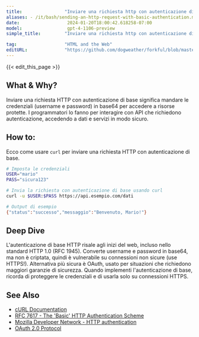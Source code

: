 ```yaml
---
title:                "Inviare una richiesta http con autenticazione di base"
aliases: - /it/bash/sending-an-http-request-with-basic-authentication.md
date:                  2024-01-20T18:00:42.618258-07:00
model:                 gpt-4-1106-preview
simple_title:         "Inviare una richiesta http con autenticazione di base"

tag:                  "HTML and the Web"
editURL:              "https://github.com/dogweather/forkful/blob/master/content/it/bash/sending-an-http-request-with-basic-authentication.md"
---
```


{{< edit_this_page >}}

## What & Why?
Inviare una richiesta HTTP con autenticazione di base significa mandare le credenziali (username e password) in base64 per accedere a risorse protette. I programmatori lo fanno per interagire con API che richiedono autenticazione, accedendo a dati e servizi in modo sicuro.

## How to:
Ecco come usare `curl` per inviare una richiesta HTTP con autenticazione di base.

```Bash
# Imposta le credenziali
USER="mario"
PASS="sicura123"

# Invia la richiesta con autenticazione di base usando curl
curl -u $USER:$PASS https://api.esempio.com/dati

# Output di esempio
{"status":"successo","messaggio":"Benvenuto, Mario!"}
```

## Deep Dive
L'autenticazione di base HTTP risale agli inizi del web, incluso nello standard HTTP 1.0 (RFC 1945). Converte username e password in base64, ma non è criptata, quindi è vulnerabile su connessioni non sicure (use HTTPS!). Alternativa più sicura è OAuth, usato per situazioni che richiedono maggiori garanzie di sicurezza. Quando implementi l'autenticazione di base, ricorda di proteggere le credenziali e di usarla solo su connessioni HTTPS.

## See Also
- [cURL Documentation](https://curl.se/docs/manual.html)
- [RFC 7617 - The 'Basic' HTTP Authentication Scheme](https://tools.ietf.org/html/rfc7617)
- [Mozilla Developer Network - HTTP authentication](https://developer.mozilla.org/en-US/docs/Web/HTTP/Authentication)
- [OAuth 2.0 Protocol](https://oauth.net/2/)
